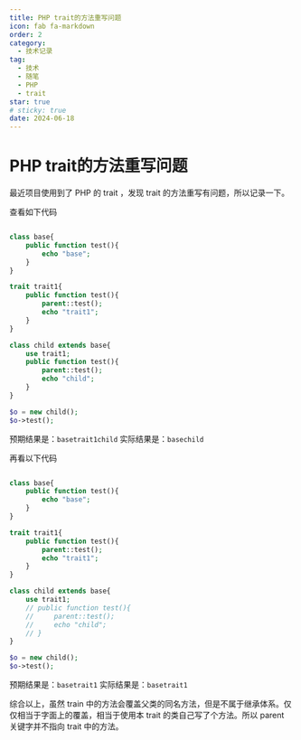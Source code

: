 ```yaml
---
title: PHP trait的方法重写问题
icon: fab fa-markdown
order: 2
category:
  - 技术记录
tag:
  - 技术
  - 随笔
  - PHP
  - trait
star: true
# sticky: true
date: 2024-06-18
---
```


# PHP trait的方法重写问题

最近项目使用到了 PHP 的 trait ，发现 trait 的方法重写有问题，所以记录一下。

查看如下代码
```php

class base{
    public function test(){
        echo "base";
    }
}

trait trait1{
    public function test(){
        parent::test();
        echo "trait1";
    }
}

class child extends base{
    use trait1;
    public function test(){
        parent::test();
        echo "child";
    }
}

$o = new child();
$o->test();

```
预期结果是：`basetrait1child`
实际结果是：`basechild`

再看以下代码
```php

class base{
    public function test(){
        echo "base";
    }
}

trait trait1{
    public function test(){
        parent::test();
        echo "trait1";
    }
}

class child extends base{
    use trait1;
    // public function test(){
    //     parent::test();
    //     echo "child";
    // }
}

$o = new child();
$o->test();

```
预期结果是：`basetrait1`
实际结果是：`basetrait1`

综合以上，虽然 train 中的方法会覆盖父类的同名方法，但是不属于继承体系。仅仅相当于字面上的覆盖，相当于使用本 trait 的类自己写了个方法。所以 parent 关键字并不指向 trait 中的方法。
